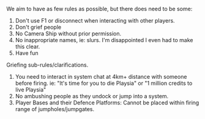 We aim to have as few rules as possible, but there does need to be some:
1. Don't use F1 or disconnect when interacting with other players.
2. Don't grief people
3. No Camera Ship without prior permission.
4. No inappropriate names, ie: slurs. I'm disappointed I even had to make this clear.
5. Have fun

Griefing sub-rules/clarifications.
1. You need to interact in system chat at 4km+ distance with someone before firing. ie: "It's time for you to die Playsia" or "1 million credits to live Playsia"
2. No ambushing people as they undock or jump into a system.
3. Player Bases and their Defence Platforms: Cannot be placed within firing range of jumpholes/jumpgates.